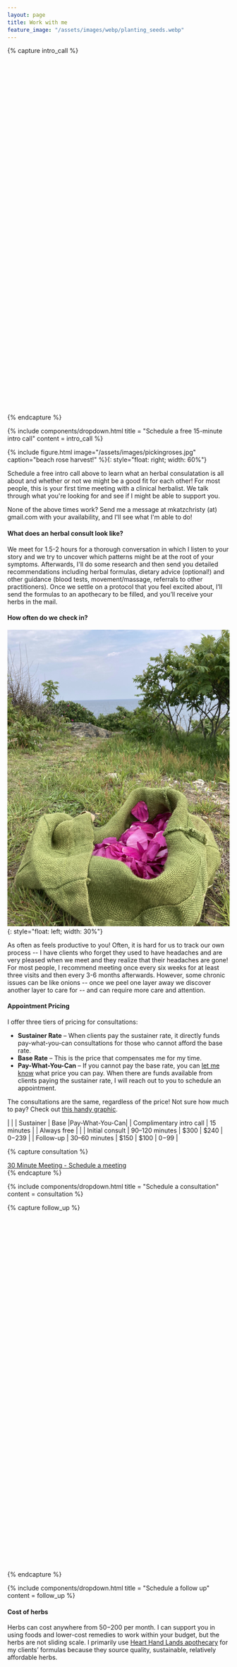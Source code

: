 ```yaml
---
layout: page
title: Work with me
feature_image: "/assets/images/webp/planting_seeds.webp"
---
```


{% capture intro_call %}
<!-- Practice Better Booking Widget: start -->
<style>.better-inline-booking-widget{position:relative;overflow:hidden}.better-inline-booking-widget iframe{position:absolute;top:0;left:0;width:100%;height:100%}</style>
<div class="better-inline-booking-widget" data-url="https://my.practicebetter.io" data-booking-page="68f69184ab61509540ddb737" data-hash="68e946da2007bdcbf8337d47" data-theme="050505" data-theme-accent="32a363" style="width:100%;max-width:550px;height:800px;" data-scrollbar-visible="false"></div>
<script type="text/javascript" src="https://cdn.practicebetter.io/assets/js/booking.widget.js"></script>
<!-- Practice Better Booking Widget: end -->
{% endcapture %}

{% include components/dropdown.html 
  title = "Schedule a free 15-minute intro call"
  content = intro_call
%}

{% include figure.html image="/assets/images/pickingroses.jpg" caption="beach rose harvest!" %}{: style="float: right; width: 60%"}

Schedule a free intro call above to learn what an herbal consulatation is all about and whether or not we might be a good fit for each other! For most people, this is your first time meeting with a clinical herbalist. We talk through what you're looking for and see if I might be able to support you.

None of the above times work? Send me a message at mkatzchristy (at) gmail.com with your availability, and I'll see what I'm able to do!

#### What does an herbal consult look like?

We meet for 1.5-2 hours for a thorough conversation in which I listen to your story and we try to uncover which patterns might be at the root of your symptoms. Afterwards, I'll do some research and then send you detailed recommendations including herbal formulas, dietary advice (optional!) and other guidance (blood tests, movement/massage, referrals to other practitioners). Once we settle on a protocol
that you feel excited about, I’ll send the formulas to an apothecary to be
filled, and you’ll receive your herbs in the mail.

#### How often do we check in?

![Picking Roses](/assets/images/roses.jpg){: style="float: left; width: 30%"}

As often as feels productive to you! Often, it is hard for us to track our own
process -- I have clients who forget they used to have headaches and are
very pleased when we meet and they realize that their headaches are gone! For
most people, I recommend meeting once every six weeks for at least three visits
and then every 3-6 months afterwards. However, some chronic issues can be like
onions -- once we peel one layer away we discover another layer to care for --
and can require more care and attention.

#### Appointment Pricing

I offer three tiers of pricing for consultations:
- **Sustainer Rate** – When clients pay the sustainer rate, it directly funds pay-what-you-can consultations for those who cannot afford the base rate.
- **Base Rate** – This is the price that compensates me for my time.
- **Pay-What-You-Can** – If you cannot pay the base rate, you can [let me know](https://mokatzchristy.com/contact.html) what price you can pay. When there are funds available from clients paying the sustainer rate, I will reach out to you to schedule an appointment.

The consultations are the same, regardless of the price! Not sure how much to pay? Check out [this handy graphic](https://static1.squarespace.com/static/54a1bf90e4b07c077787ed68/t/55d650e6e4b0bb73fdc7b993/1440108774760/GreenBottleSlidingScale.png).

|                          |                  | Sustainer    | Base          |Pay-What-You-Can|
| Complimentary intro call | 15 minutes       |              | Always free   |                |
| Initial consult          | 90–120 minutes   | $300         | $240          | $0-$239        |
| Follow-up                | 30–60 minutes    | $150         | $100          | $0-$99         |

{% capture consultation %}
<script type="text/javascript" async src="https://static.zcal.co/embed/v1/embed.js"></script>
<div class="zcal-inline-widget"><a href="https://zcal.co/i/xJPSKcgN">30 Minute Meeting - Schedule a meeting</a></div>
{% endcapture %}

{% include components/dropdown.html 
  title = "Schedule a consultation"
  content = consultation
%}

{% capture follow_up %}
<!-- Practice Better Booking Widget: start -->
<style>.better-inline-booking-widget{position:relative;overflow:hidden}.better-inline-booking-widget iframe{position:absolute;top:0;left:0;width:100%;height:100%}</style>
<div class="better-inline-booking-widget" data-url="https://my.practicebetter.io" data-booking-page="68f69201ab61509540ddba49" data-hash="68e946da2007bdcbf8337d47" data-theme="050505" data-theme-accent="32a363" style="width:100%;max-width:550px;height:800px;" data-scrollbar-visible="false"></div>
<script type="text/javascript" src="https://cdn.practicebetter.io/assets/js/booking.widget.js"></script>
<!-- Practice Better Booking Widget: end -->
{% endcapture %}

{% include components/dropdown.html 
  title = "Schedule a follow up"
  content = follow_up
%}

#### Cost of herbs

Herbs can cost anywhere from $50-$200 per month. I can support you in using foods and lower-cost remedies to work within your budget, but the herbs are not sliding scale. I primarily use [Heart Hand Lands apothecary](https://hearthandland.com/) for my clients’ formulas because they source quality, sustainable, relatively affordable herbs.
